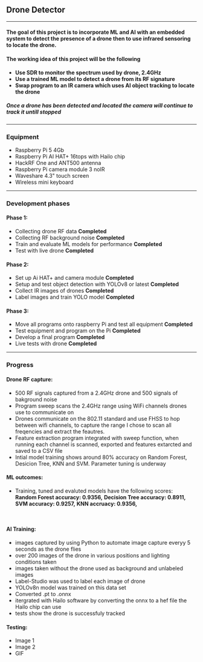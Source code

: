 ## Drone Detector

--- 


#### The goal of this project is to incorporate ML and AI with an embedded system to detect the presence of a drone then to use infrared sensoring to locate the drone.<br> 


#### The working idea of this project will be the following

- **Use SDR to monitor the spectrum used by drone, 2.4GHz**
- **Use a trained ML model to detect a drone from its RF signature**
- **Swap program to an IR camera which uses AI object tracking to locate the drone**

##### Once a drone has been detected and located the camera will continue to track it untill stopped

---
### Equipment

- Raspberry Pi 5 4Gb
- Raspberry Pi AI HAT+ 16tops with Hailo chip
- HackRF One and ANT500 antenna
- Raspberry Pi camera module 3 noIR
- Waveshare 4.3" touch screen
- Wireless mini keyboard 

--- 

### Development phases

#### Phase 1:

- Collecting drone RF data **Completed**
- Collecting RF background noise **Completed**
- Train and evaluate ML models for performance **Completed**
- Test with live drone **Completed**

#### Phase 2:

- Set up Ai HAT+ and camera module                           **Completed**
- Setup and test object detection with YOLOv8 or latest      **Completed** 
- Collect IR images of drones                                **Completed**
- Label images and train YOLO model                          **Completed**

#### Phase 3:

- Move all programs onto raspberry Pi and test all equipment **Completed**
- Test equipment and program on the Pi                       **Completed**
- Develop a final program                                    **Completed**
- Live tests with drone                                      **Completed**

--- 

### Progress

#### Drone RF capture:
- 500 RF signals captured from a 2.4GHz drone and 500 signals of bakground noise
- Program sweep scans the 2.4GHz range using WiFi channels drones use to communicate on
- Drones communicate on the 802.11 standard and use FHSS to hop between wifi channels, to capture the range I chose to scan all freqencies and extract the feautres.
- Feature extraction program integrated with sweep function, when running each channel is scanned, exported and features extarcted and saved to a CSV file
- Intial model training shows around 80% accuracy on Random Forest, Desicion Tree, KNN and SVM. Parameter tuning is underway<br>

#### ML outcomes:
- Training, tuned and evaluted models have the following scores:<br>
    **Random Forest accuracy: 0.9356,**
    **Decision Tree accuracy: 0.8911,**
    **SVM accuracy: 0.9257,**
    **KNN accruacy: 0.9356,**
<br>

#### AI Training:
- images captured by using Python to automate image capture everyy 5 seconds as the drone flies
- over 200 images of the drone in various positions and lighting conditions taken
- images taken without the drone used as background and unlabeled images
- Label-Studio was used to label each image of drone
- YOLOv8n model was trained on this data set
- Converted .pt to .onnx
- itergrated with Hailo software by converting the onnx to a hef file the Hailo chip can use
- tests show the drone is successfuly tracked

#### Testing:
- Image 1
- Image 2
- GIF


